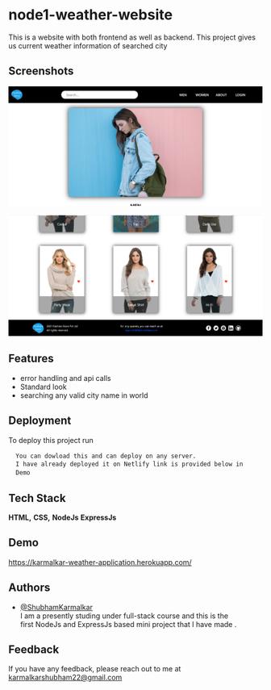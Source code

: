 # node1-weather-website

This is a website with both frontend as well as backend. This project gives us current weather information of searched city


## Screenshots

<kbd>![App Screenshot](https://github.com/Shubham-Karmalkar/First-html-css_Mini_Project/blob/main/first-mini-project/Images/Screenshot%20(748).png)</kbd>  
  
  
<kbd>![App Screenshot](https://github.com/Shubham-Karmalkar/First-html-css_Mini_Project/blob/main/first-mini-project/Images/Screenshot%20(747).png)</kbd>

  
## Features

- error handling and api calls
- Standard look
- searching any valid city name in world

  
## Deployment

To deploy this project run

```bash
  You can dowload this and can deploy on any server. 
  I have already deployed it on Netlify link is provided below in
  Demo
```

  
## Tech Stack

**HTML,**
**CSS,**
**NodeJs**
**ExpressJs**

  
## Demo

https://karmalkar-weather-application.herokuapp.com/



  
## Authors

- [@ShubhamKarmalkar](https://github.com/Shubham-Karmalkar)  
    I am a presently studing under full-stack course and this is the  
    first NodeJs and ExpressJs based mini project that I have made .

  
## Feedback

If you have any feedback, please reach out to me at karmalkarshubham22@gmail.com

  

